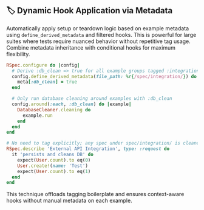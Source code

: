 ## 🏷️ Dynamic Hook Application via Metadata

Automatically apply setup or teardown logic based on example metadata using `define_derived_metadata` and filtered hooks. This is powerful for large suites where tests require nuanced behavior without repetitive tag usage. Combine metadata inheritance with conditional hooks for maximum flexibility.

```ruby
RSpec.configure do |config|
  # Derive :db_clean => true for all example groups tagged :integration
  config.define_derived_metadata(file_path: %r{/spec/integration/}) do |meta|
    meta[:db_clean] = true
  end

  # Only run database cleaning around examples with :db_clean
  config.around(:each, :db_clean) do |example|
    DatabaseCleaner.cleaning do
      example.run
    end
  end
end

# No need to tag explicitly; any spec under spec/integration/ is cleaned
RSpec.describe 'External API Integration', type: :request do
  it 'persists and cleans DB' do
    expect(User.count).to eq(0)
    User.create!(name: 'Test')
    expect(User.count).to eq(1)
  end
end
```

This technique offloads tagging boilerplate and ensures context-aware hooks without manual metadata on each example.